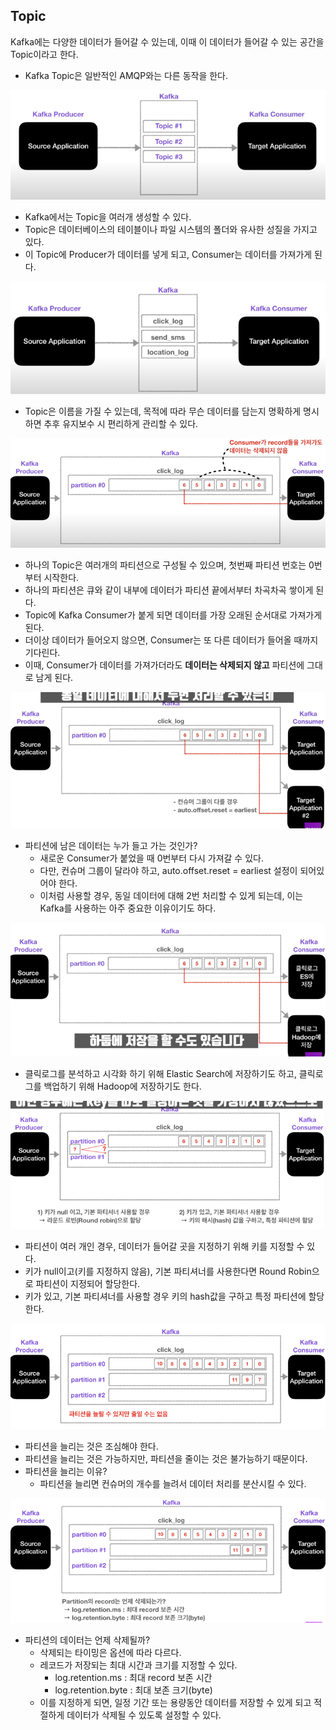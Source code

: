 ## Topic

Kafka에는 다양한 데이터가 들어갈 수 있는데, 이때 이 데이터가 들어갈 수 있는 공간을 Topic이라고 한다. 

- Kafka Topic은 일반적인 AMQP와는 다른 동작을 한다. 


![img.png](../imgs/img1.png)

- Kafka에서는 Topic을 여러개 생성할 수 있다. 
- Topic은 데이터베이스의 테이블이나 파일 시스템의 폴더와 유사한 성질을 가지고 있다.
- 이 Topic에 Producer가 데이터를 넣게 되고, Consumer는 데이터를 가져가게 된다.

![img.png](../imgs/img2.png)

- Topic은 이름을 가질 수 있는데, 목적에 따라 무슨 데이터를 담는지 명확하게 명시하면 추후 유지보수 시 편리하게 관리할 수 있다.

![img_1.png](../imgs/img_1.png)

- 하나의 Topic은 여러개의 파티션으로 구성될 수 있으며, 첫번째 파티션 번호는 0번부터 시작한다. 
- 하나의 파티션은 큐와 같이 내부에 데이터가 파티션 끝에서부터 차곡차곡 쌓이게 된다. 
- Topic에 Kafka Consumer가 붙게 되면 데이터를 가장 오래된 순서대로 가져가게 된다. 
- 더이상 데이터가 들어오지 않으면, Consumer는 또 다른 데이터가 들어올 때까지 기다린다. 
- 이때, Consumer가 데이터를 가져가더라도 **데이터는 삭제되지 않고** 파티션에 그대로 남게 된다.

![img_2.png](../imgs/img_2.png)

- 파티션에 남은 데이터는 누가 들고 가는 것인가?
  - 새로운 Consumer가 붙었을 때 0번부터 다시 가져갈 수 있다. 
  - 다만, 컨슈머 그룹이 달라야 하고, auto.offset.reset = earliest 설정이 되어있어야 한다. 
  - 이처럼 사용할 경우, 동일 데이터에 대해 2번 처리할 수 있게 되는데, 이는 Kafka를 사용하는 아주 중요한 이유이기도 하다. 

![img_3.png](../imgs/img_3.png)

- 클릭로그를 분석하고 시각화 하기 위해 Elastic Search에 저장하기도 하고, 클릭로그를 백업하기 위해 Hadoop에 저장하기도 한다.

![img_4.png](../imgs/img_4.png)

- 파티션이 여러 개인 경우, 데이터가 들어갈 곳을 지정하기 위해 키를 지정할 수 있다. 
- 키가 null이고(키를 지정하지 않음), 기본 파티셔너를 사용한다면 Round Robin으로 파티션이 지정되어 할당한다. 
- 키가 있고, 기본 파티셔너를 사용할 경우 키의 hash값을 구하고 특정 파티션에 할당한다. 

![img_5.png](../imgs/img_5.png)

- 파티션을 늘리는 것은 조심해야 한다.
- 파티션을 늘리는 것은 가능하지만, 파티션을 줄이는 것은 불가능하기 때문이다. 
- 파티션을 늘리는 이유?
  - 파티션을 늘리면 컨슈머의 개수를 늘려서 데이터 처리를 분산시킬 수 있다. 

![img_6.png](../imgs/img_6.png)

- 파티션의 데이터는 언제 삭제될까?
  - 삭제되는 타이밍은 옵션에 따라 다르다. 
  - 레코드가 저장되는 최대 시간과 크기를 지정할 수 있다.
    - log.retention.ms : 최대 record 보존 시간 
    - log.retention.byte : 최대 보존 크기(byte) 
  - 이를 지정하게 되면, 일정 기간 또는 용량동안 데이터를 저장할 수 있게 되고 적절하게 데이터가 삭제될 수 있도록 설정할 수 있다. 
